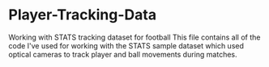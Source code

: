 # Player-Tracking-Data
Working with STATS tracking dataset for football
This file contains all of the code I've used for working with the STATS sample dataset which used optical cameras to track player and ball movements during matches.  
